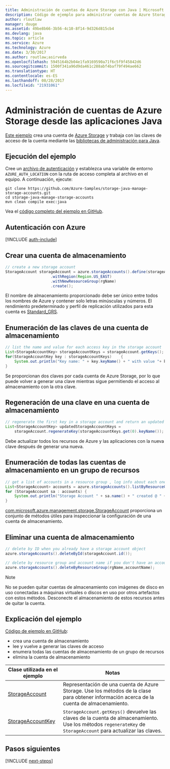 ```yaml
---
title: Administración de cuentas de Azure Storage con Java | Microsoft Docs
description: Código de ejemplo para administrar cuentas de Azure Storage mediante el SDK de Azure para Java
author: rloutlaw
manager: douge
ms.assetid: 49be8b66-3b56-4c10-8f14-9d326d815cb4
ms.devlang: java
ms.topic: article
ms.service: Azure
ms.technology: Azure
ms.date: 3/30/2017
ms.author: routlaw;asirveda
ms.openlocfilehash: 5945164b2b04e1fa9169590a71f6c5f9f45842d6
ms.sourcegitcommit: 1500f341a96d9da461c288abf4baf79f494ae662
ms.translationtype: HT
ms.contentlocale: es-ES
ms.lasthandoff: 08/28/2017
ms.locfileid: "21931061"
---
```

# <a name="manage-azure-storage-accounts-from-your-java-applications"></a>Administración de cuentas de Azure Storage desde las aplicaciones Java

[Este ejemplo](https://github.com/Azure-Samples/storage-java-manage-storage-accounts) crea una cuenta de [Azure Storage](https://docs.microsoft.com/azure/storage/storage-introduction) y trabaja con las claves de acceso de la cuenta mediante las [bibliotecas de administración para Java](https://github.com/Azure/azure-sdk-for-java). 

## <a name="run-the-sample"></a>Ejecución del ejemplo

Cree un [archivo de autenticación](https://github.com/Azure/azure-sdk-for-java/blob/master/AUTH.md) y establezca una variable de entorno `AZURE_AUTH_LOCATION` con la ruta de acceso completa al archivo en el equipo. A continuación, ejecute:

```
git clone https://github.com/Azure-Samples/storage-java-manage-storage-accounts.git
cd storage-java-manage-storage-accounts
mvn clean compile exec:java
```

Vea el [código completo del ejemplo en GitHub](https://github.com/Azure-Samples/storage-java-manage-storage-accounts).

## <a name="authenticate-with-azure"></a>Autenticación con Azure

[!INCLUDE [auth-include](includes/java-auth-include.md)] 

## <a name="create-a-storage-account"></a>Crear una cuenta de almacenamiento

```java
// create a new storage account
StorageAccount storageAccount = azure.storageAccounts().define(storageAccountName)
                    .withRegion(Region.US_EAST)
                    .withNewResourceGroup(rgName)
                    .create();
```

El nombre de almacenamiento proporcionado debe ser único entre todos los nombres de Azure y contener solo letras minúsculas y números. El rendimiento predeterminado y perfil de replicación utilizados para esta cuenta es [Standard_GRS](https://docs.microsoft.com/azure/storage/storage-redundancy#geo-redundant-storage).

## <a name="list-keys-in-a-storage-account"></a>Enumeración de las claves de una cuenta de almacenamiento
```java
// list the name and value for each access key in the storage account
List<StorageAccountKey> storageAccountKeys = storageAccount.getKeys();
for(StorageAccountKey key : storageAccountKeys)    {
    System.out.println("Key name: " + key.keyName() + " with value "+ key.value());
}
```

Se proporcionan dos claves por cada cuenta de Azure Storage, por lo que puede volver a generar una clave mientras sigue permitiendo el acceso al almacenamiento con la otra clave.

## <a name="regenerate-a-key-in-a-storage-account"></a>Regeneración de una clave en una cuenta de almacenamiento

```java
// regenerate the first key in a storage account and return an updated list of keys 
List<StorageAccountKey> updatedStorageAccountKeys =
    storageAccount.regenerateKey(storageAccountKeys.get(0).keyName());
```

Debe actualizar todos los recursos de Azure y las aplicaciones con la nueva clave después de generar una nueva.

## <a name="list-all-storage-accounts-in-a-resource-group"></a>Enumeración de todas las cuentas de almacenamiento en un grupo de recursos
```java
// get a list of accounts in a resource group , log info about each one
List<StorageAccount> accounts = azure.storageAccounts().listByResourceGroup(rgName);
for (StorageAccount sa : accounts) {
    System.out.println("Storage Account " + sa.name() + " created @ " + sa.creationTime());
}
```

[com.microsoft.azure.management.storage.StorageAccount](https://docs.microsoft.com/java/api/com.microsoft.azure.management.storage._storage_account) proporciona un conjunto de métodos útiles para inspeccionar la configuración de una cuenta de almacenamiento.

## <a name="delete-a-storage-account"></a>Eliminar una cuenta de almacenamiento
```java
// delete by ID when you already have a storage account object
azure.storageAccounts().deleteById(storageAccount.id());

// delete by resource group and account name if you don't have an account object
azure.storageAccounts().deleteByResourceGroup(rgName,accountName);
```

> [!NOTE]
> No se pueden quitar cuentas de almacenamiento con imágenes de disco en uso conectadas a máquinas virtuales o discos en uso por otros artefactos con estos métodos. Desconecte el almacenamiento de estos recursos antes de quitar la cuenta.

## <a name="sample-explanation"></a>Explicación del ejemplo

[Código de ejemplo en GitHub](https://github.com/Azure-Samples/storage-java-manage-storage-accounts):

- crea una cuenta de almacenamiento
- lee y vuelve a generar las claves de acceso
- enumera todas las cuentas de almacenamiento de un grupo de recursos
- elimina la cuenta de almacenamiento 

| Clase utilizada en el ejemplo | Notas
|-------|-------|
| [StorageAccount](https://docs.microsoft.com/java/api/com.microsoft.azure.management.storage._storage_account)  | Representación de una cuenta de Azure Storage. Use los métodos de la clase para obtener información acerca de la cuenta de almacenamiento.
| [StorageAccountKey](https://docs.microsoft.com/java/api/com.microsoft.azure.management.storage._storage_account_key) | `StorageAccount.getKeys()` devuelve las claves de la cuenta de almacenamiento. Use los métodos `regenerateKey` de `StorageAccount` para actualizar las claves.

## <a name="next-steps"></a>Pasos siguientes

[!INCLUDE [next-steps](includes/java-next-steps.md)]